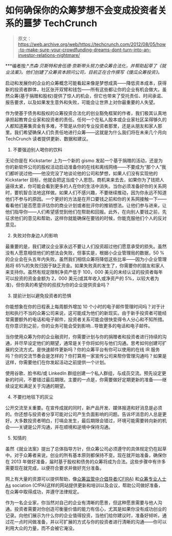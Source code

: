 # 如何确保你的众筹梦想不会变成投资者关系的噩梦 TechCrunch

> 原文：<https://web.archive.org/web/https://techcrunch.com/2012/08/05/how-to-make-sure-your-crowdfunding-dreams-dont-turn-into-an-investor-relations-nightmare/>

***编者按:**杰森·贝斯特和舍伍德·奈斯带头努力使众筹合法化，并帮助起草了《就业法案》。他们创建了众筹资本顾问公司，目前正在合作撰写《傻瓜众筹投资》。*

启动和发展你的企业的众筹概念可能看起来像是梦想成真——降低资本成本，获得新的投资者群体，社区张开双臂和钱包——所有这些都让你的企业有机会做大。虽然众筹(基于捐赠和股权)提供了惊人的机会，但它也带来了受托责任、时间承诺、报告要求，以及如果发生意外和失败，可能会让世界上对你最重要的人失望。

作为使基于债务和股权的众筹投资合法化的创业豁免框架的作者，我们极其认真地承担起教育企业家和投资者的责任。任何一个在私人股本或企业家社区呆得够久的人都知道筹集资金有多难，不管是从你的专业投资者那里，还是从朋友和家人那里。我们希望确保人们负责任地进行众筹——这就是为什么我们将在未来几个月向 TechCrunch 读者提供更新、数据和建议。

1.  不要强迫别人喝你的饮料

无论你是在 Kickstarter 上为一个新的 gismo 发起一个基于捐赠的活动，还是为你的新软件公司的股权活动启动准备你的在线和离线网络——不要成为“那个人”我们都听说过他——他没完没了地谈论他的公司和梦想，如果人们没有实现他的 Kickstarter 目标，他就会把这当成个人恩怨。商机来来去去，如果你为了钱把人逼得太紧，你可能会看到更多的人在你的生活中消失。当你必须准备好你的关系网时，要机智合法地这样做。如果人们不感兴趣，不要继续推动，因为你永远不知道他们不参与的原因。一个更好的方法是在开口要钱之前和你的关系网接触一下——看看他们是否愿意评估你的商业计划或者批评你的推销想法。让他们参与进来，让他们指导你——人们希望感觉到他们在帮助和回报。此外，在向别人要钱之前，先征求他们的意见和帮助，这样你就能确保在要钱的时候，你能克服他们个人的反对意见。

2.  失败对你身边人的影响

最重要的是，我们建议企业家永远不要让人们投资超过他们愿意承受的损失。虽然没有人愿意相信他们的想法会失败，但事实是，根据小企业管理局的数据，50 %的企业会在头五年内失败。虽然我们相信众筹将降低这些比率——因为小企业管理局将 65%的失败归因于缺乏资金。如果失败真的发生了，你需要你的朋友和家人来支持你。虽然有规定限制净资产低于 100，000 美元的未经认证的投资者每年可以投资的资金金额为 2，000 美元(或其年收入或净资产的 5%，以较大者为准)，但你真的希望你的叔叔为你的企业提供资金吗？

3.  提前计划以避免投资者的恐惧

你能想象在你的日程表上每周额外增加 10 个小时的电子邮件管理时间吗？对于计划和执行不当的众筹公司来说，这可能成为他们的新现实。由于新手投资者可能经常需要额外的电话和电子邮件，投资者关系可能会很快变得令人分心和不知所措。在你意识到之前，你的业务可能会受到影响…导致更多的电话和电子邮件。

当你使用众筹为你的企业融资时，你需要计划与你的捐赠者和投资者进行持续的沟通，并尽早设定他们的期望，通常是关于你将如何与他们沟通。思考如何创建可扩展的交流方式。是快速邮件更新吗？你的众筹平台有你可以使用的在线 IR 服务吗？你的交流节奏会是怎样的？你打算用一家宣传公司来帮你管理沟通吗？如果是这样，你需要他们在你发起活动之前提供一个计划。

使用谷歌、脸书和/或 LinkedIn 群组创建一个私人群组，与成员交流。预先设定更新的时间，不要错过最后期限。主要的一点是，你需要做好定期更新的准备——继续设定和满足关于沟通的期望。

4.  不要扫地毯下的灰尘

公开交流至关重要。在宣传成就的同时，新产品开发、媒体报道和好消息是必须的。你还想与投资者分享可能对公司产生负面影响的问题。告诉坏消息的人总是更好。大多数投资者明白，打嗝会发生，最后期限会错过，环境可能需要转向新的机会——关键是公开沟通，并在顺境和逆境中保持沟通。

5.  知情的

虽然《就业法案》提出了总体指导方针，但众筹公司必须遵守的具体规定仍在起草中。对于众筹者来说，创业的所有基本原则都保持不变。现在就开始准备，确保你在 2013 年做好准备，届时基于股权和债务的众筹将成为合法。这些步骤中有许多需要现在就完成，以便符合要求并做好充分准备。

网上有大量的资源可以提供帮助，像[众筹监管中介倡导者(CFIRA)](https://web.archive.org/web/20221208144052/http://www.cfira.org/) 和[众筹专业人士 As](https://web.archive.org/web/20221208144052/http://crowdfundingprofessional.org/) sociation (CfPA)这样的网站提供更新和培训以及会议，帮助公司做好准备，在众筹中取得成功，并遵守法律规定。

作为一名企业家，你当然对自己的企业有清晰的愿景，但这种愿景需要与他人沟通。投资者需要对你创造可衡量价值的能力有信心，尤其是如果你没有成功创业的记录。向他们展示为什么你的企业值得投资，当他们给你建议时，准备好倾听。通过花一点时间做准备，并以可扩展的方式与你的投资者进行清晰的沟通——你可以利用大众的力量，而不会被它淹没。